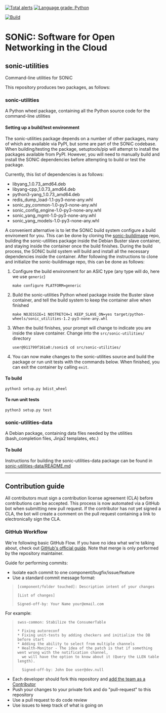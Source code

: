 [![Total alerts](https://img.shields.io/lgtm/alerts/g/Azure/sonic-utilities.svg?logo=lgtm&logoWidth=18)](https://lgtm.com/projects/g/Azure/sonic-utilities/alerts/)
[![Language grade: Python](https://img.shields.io/lgtm/grade/python/g/Azure/sonic-utilities.svg?logo=lgtm&logoWidth=18)](https://lgtm.com/projects/g/Azure/sonic-utilities/context:python)

[![Build](https://sonic-jenkins.westus2.cloudapp.azure.com/job/common/job/sonic-utilities-build/badge/icon)](https://sonic-jenkins.westus2.cloudapp.azure.com/job/common/job/sonic-utilities-build/)

# SONiC: Software for Open Networking in the Cloud

## sonic-utilities

Command-line utilities for SONiC

This repository produces two packages, as follows:

### sonic-utilities

A Python wheel package, containing all the Python source code for the command-line utilities

#### Setting up a build/test environment

The sonic-utilities package depends on a number of other packages, many of which are available via PyPI, but some are part of the SONiC codebase. When building/testing the package, setuptools/pip will attempt to install the packages available from PyPI. However, you will need to manually build and install the SONiC dependencies before attempting to build or test the package.

Currently, this list of dependencies is as follows:


- libyang_1.0.73_amd64.deb
- libyang-cpp_1.0.73_amd64.deb
- python3-yang_1.0.73_amd64.deb
- redis_dump_load-1.1-py3-none-any.whl
- sonic_py_common-1.0-py3-none-any.whl
- sonic_config_engine-1.0-py3-none-any.whl
- sonic_yang_mgmt-1.0-py3-none-any.whl
- sonic_yang_models-1.0-py3-none-any.whl


A convenient alternative is to let the SONiC build system configure a build enviroment for you. This can be done by cloning the [sonic-buildimage](https://github.com/Azure/sonic-buildimage) repo, building the sonic-utilities package inside the Debian Buster slave container, and staying inside the container once the build finishes. During the build process, the SONiC build system will build and install all the necessary dependencies inside the container. After following the instructions to clone and initialize the sonic-buildimage repo, this can be done as follows:

1. Configure the build environment for an ASIC type (any type will do, here we use `generic`)
    ```
    make configure PLATFORM=generic
    ```

2. Build the sonic-utilities Python wheel package inside the Buster slave container, and tell the build system to keep the container alive when finished
    ```
    make NOJESSIE=1 NOSTRETCH=1 KEEP_SLAVE_ON=yes target/python-wheels/sonic_utilities-1.2-py3-none-any.whl
    ```

3. When the build finishes, your prompt will change to indicate you are inside the slave container. Change into the `src/sonic-utilities/` directory
    ```
    user@911799f161a0:/sonic$ cd src/sonic-utilities/
    ```

4. You can now make changes to the sonic-utilities source and build the package or run unit tests with the commands below. When finished, you can exit the container by calling `exit`.

#### To build

```
python3 setup.py bdist_wheel
```

#### To run unit tests

```
python3 setup.py test
```


### sonic-utilities-data

A Debian package, containing data files needed by the utilities (bash_completion files, Jinja2 templates, etc.)

#### To build

Instructions for building the sonic-utilities-data package can be found in [sonic-utilities-data/README.md](https://github.com/Azure/sonic-utilities/blob/master/sonic-utilities-data/README.md)

---

## Contribution guide

All contributors must sign a contribution license agreement (CLA) before contributions can be accepted. This process is now automated via a GitHub bot when submitting new pull request. If the contributor has not yet signed a CLA, the bot will create a comment on the pull request containing a link to electronically sign the CLA.

### GitHub Workflow

We're following basic GitHub Flow. If you have no idea what we're talking about, check out [GitHub's official guide](https://guides.github.com/introduction/flow/). Note that merge is only performed by the repository maintainer.

Guide for performing commits:

* Isolate each commit to one component/bugfix/issue/feature
* Use a standard commit message format:

>     [component/folder touched]: Description intent of your changes
>
>     [List of changes]
>
> 	  Signed-off-by: Your Name your@email.com

For example:

>     swss-common: Stabilize the ConsumerTable
>
>     * Fixing autoreconf
>     * Fixing unit-tests by adding checkers and initialize the DB before start
>     * Adding the ability to select from multiple channels
>     * Health-Monitor - The idea of the patch is that if something went wrong with the notification channel,
>       we will have the option to know about it (Query the LLEN table length).
>
>       Signed-off-by: John Doe user@dev.null


* Each developer should fork this repository and [add the team as a Contributor](https://help.github.com/articles/adding-collaborators-to-a-personal-repository)
* Push your changes to your private fork and do "pull-request" to this repository
* Use a pull request to do code review
* Use issues to keep track of what is going on
